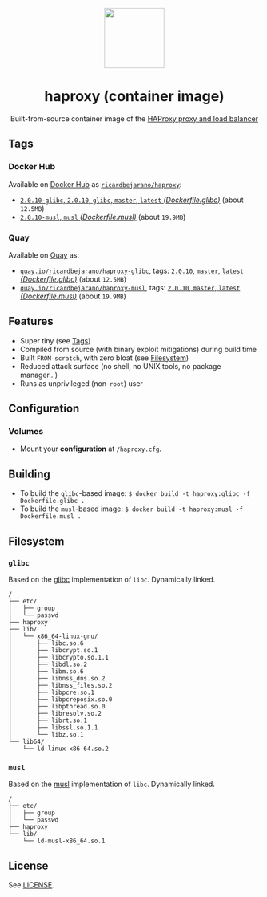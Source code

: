 <p align="center"><img src="https://emojipedia-us.s3.dualstack.us-west-1.amazonaws.com/thumbs/320/apple/155/racing-car_1f3ce.png" width="120px"></p>
<h1 align="center">haproxy (container image)</h1>
<p align="center">Built-from-source container image of the <a href="https://www.haproxy.org/">HAProxy proxy and load balancer</a></p>


## Tags

### Docker Hub

Available on [Docker Hub](https://hub.docker.com) as [`ricardbejarano/haproxy`](https://hub.docker.com/r/ricardbejarano/haproxy):

- [`2.0.10-glibc`, `2.0.10`, `glibc`, `master`, `latest` *(Dockerfile.glibc)*](https://github.com/ricardbejarano/haproxy/blob/master/Dockerfile.glibc) (about `12.5MB`)
- [`2.0.10-musl`, `musl` *(Dockerfile.musl)*](https://github.com/ricardbejarano/haproxy/blob/master/Dockerfile.musl) (about `19.9MB`)

### Quay

Available on [Quay](https://quay.io) as:

- [`quay.io/ricardbejarano/haproxy-glibc`](https://quay.io/repository/ricardbejarano/haproxy-glibc), tags: [`2.0.10`, `master`, `latest` *(Dockerfile.glibc)*](https://github.com/ricardbejarano/haproxy/blob/master/Dockerfile.glibc) (about `12.5MB`)
- [`quay.io/ricardbejarano/haproxy-musl`](https://quay.io/repository/ricardbejarano/haproxy-musl), tags: [`2.0.10`, `master`, `latest` *(Dockerfile.musl)*](https://github.com/ricardbejarano/haproxy/blob/master/Dockerfile.musl) (about `19.9MB`)


## Features

* Super tiny (see [Tags](#tags))
* Compiled from source (with binary exploit mitigations) during build time
* Built `FROM scratch`, with zero bloat (see [Filesystem](#filesystem))
* Reduced attack surface (no shell, no UNIX tools, no package manager...)
* Runs as unprivileged (non-`root`) user


## Configuration

### Volumes

- Mount your **configuration** at `/haproxy.cfg`.


## Building

- To build the `glibc`-based image: `$ docker build -t haproxy:glibc -f Dockerfile.glibc .`
- To build the `musl`-based image: `$ docker build -t haproxy:musl -f Dockerfile.musl .`


## Filesystem

### `glibc`

Based on the [glibc](https://www.gnu.org/software/libc/) implementation of `libc`. Dynamically linked.

```
/
├── etc/
│   ├── group
│   └── passwd
├── haproxy
├── lib/
│   └── x86_64-linux-gnu/
│       ├── libc.so.6
│       ├── libcrypt.so.1
│       ├── libcrypto.so.1.1
│       ├── libdl.so.2
│       ├── libm.so.6
│       ├── libnss_dns.so.2
│       ├── libnss_files.so.2
│       ├── libpcre.so.1
│       ├── libpcreposix.so.0
│       ├── libpthread.so.0
│       ├── libresolv.so.2
│       ├── librt.so.1
│       ├── libssl.so.1.1
│       └── libz.so.1
└── lib64/
    └── ld-linux-x86-64.so.2
```

### `musl`

Based on the [musl](https://www.musl-libc.org/) implementation of `libc`. Dynamically linked.

```
/
├── etc/
│   ├── group
│   └── passwd
├── haproxy
└── lib/
    └── ld-musl-x86_64.so.1
```


## License

See [LICENSE](https://github.com/ricardbejarano/haproxy/blob/master/LICENSE).
